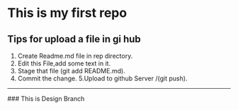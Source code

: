 # This is my first repo

## Tips for upload a file in gi hub

1. Create Readme.md file in rep directory.
2. Edit this File,add some text in it.
3. Stage that file (git add README.md).
4. Commit the change.
5.Upload to github Server /(git push).

<hr>
### This is Design Branch

